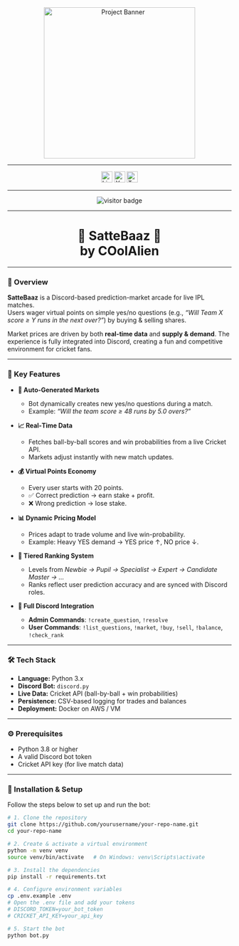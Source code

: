 <div align="center">
  <img height="340" src="https://kingsoccertips.com/wp-content/uploads/2024/02/cricket-betting-strategy.jpg" alt="Project Banner" />
</div>

---

<div align="center">
  <a href="#"><img src="https://img.shields.io/static/v1?message=LinkedIn&logo=linkedin&label=&color=0077B5&logoColor=white&labelColor=&style=for-the-badge" height="25" alt="LinkedIn" /></a>
  <a href="#"><img src="https://img.shields.io/static/v1?message=Youtube&logo=youtube&label=&color=FF0000&logoColor=white&labelColor=&style=for-the-badge" height="25" alt="YouTube" /></a>
  <a href="#"><img src="https://img.shields.io/static/v1?message=Twitter&logo=twitter&label=&color=1DA1F2&logoColor=white&labelColor=&style=for-the-badge" height="25" alt="Twitter" /></a>
</div>

---

<div align="center">
  <img src="https://visitor-badge.laobi.icu/badge?page_id=COolAlein3505.COolAlein3505" alt="visitor badge" />
</div>

---

<h1 align="center"> 🚀 SatteBaaz 🚀 <br> by COolAlien </h1>

---

### 🚀 Overview

**SatteBaaz** is a Discord-based prediction-market arcade for live IPL matches.  
Users wager virtual points on simple yes/no questions (e.g., *“Will Team X score ≥ Y runs in the next over?”*) by buying & selling shares.

Market prices are driven by both **real-time data** and **supply & demand**. The experience is fully integrated into Discord, creating a fun and competitive environment for cricket fans.

---

### 🎯 Key Features

- **🧠 Auto‑Generated Markets**  
  - Bot dynamically creates new yes/no questions during a match.  
  - Example: *“Will the team score ≥ 48 runs by 5.0 overs?”*

- **📈 Real‑Time Data**  
  - Fetches ball-by-ball scores and win probabilities from a live Cricket API.  
  - Markets adjust instantly with new match updates.

- **💰 Virtual Points Economy**  
  - Every user starts with 20 points.  
  - ✅ Correct prediction → earn stake + profit.  
  - ❌ Wrong prediction → lose stake.

- **📊 Dynamic Pricing Model**  
  - Prices adapt to trade volume and live win-probability.  
  - Example: Heavy YES demand → YES price ↑, NO price ↓.

- **🏅 Tiered Ranking System**  
  - Levels from *Newbie → Pupil → Specialist → Expert → Candidate Master → ...*  
  - Ranks reflect user prediction accuracy and are synced with Discord roles.

- **🤖 Full Discord Integration**  
  - **Admin Commands**: `!create_question`, `!resolve`  
  - **User Commands**: `!list_questions`, `!market`, `!buy`, `!sell`, `!balance`, `!check_rank`

---

### 🛠 Tech Stack

- **Language:** Python 3.x  
- **Discord Bot:** `discord.py`  
- **Live Data:** Cricket API (ball-by-ball + win probabilities)  
- **Persistence:** CSV-based logging for trades and balances  
- **Deployment:** Docker on AWS / VM

---

### ⚙️ Prerequisites

- Python 3.8 or higher  
- A valid Discord bot token  
- Cricket API key (for live match data)

---

### 🔧 Installation & Setup

Follow the steps below to set up and run the bot:

```bash
# 1. Clone the repository
git clone https://github.com/yourusername/your-repo-name.git
cd your-repo-name

# 2. Create & activate a virtual environment
python -m venv venv
source venv/bin/activate   # On Windows: venv\Scripts\activate

# 3. Install the dependencies
pip install -r requirements.txt

# 4. Configure environment variables
cp .env.example .env
# Open the .env file and add your tokens
# DISCORD_TOKEN=your_bot_token
# CRICKET_API_KEY=your_api_key

# 5. Start the bot
python bot.py
